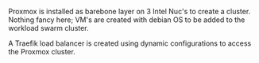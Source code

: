 Proxmox is installed as barebone layer on 3 Intel Nuc's to create a cluster. Nothing fancy here; VM's are created with debian OS to be added to the workload swarm cluster.

A Traefik load balancer is created using dynamic configurations to access the Proxmox cluster.

